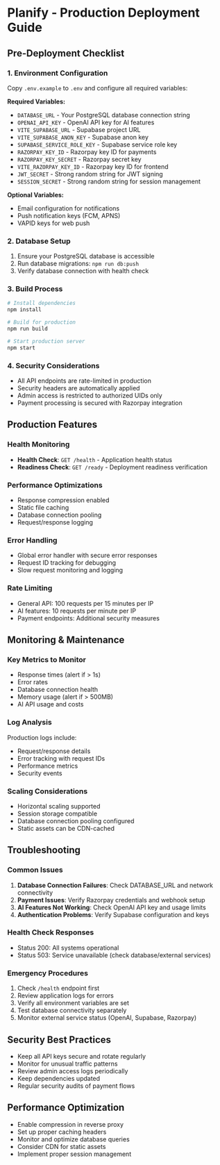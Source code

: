 # Planify - Production Deployment Guide

## Pre-Deployment Checklist

### 1. Environment Configuration
Copy `.env.example` to `.env` and configure all required variables:

**Required Variables:**
- `DATABASE_URL` - Your PostgreSQL database connection string
- `OPENAI_API_KEY` - OpenAI API key for AI features
- `VITE_SUPABASE_URL` - Supabase project URL
- `VITE_SUPABASE_ANON_KEY` - Supabase anon key
- `SUPABASE_SERVICE_ROLE_KEY` - Supabase service role key
- `RAZORPAY_KEY_ID` - Razorpay key ID for payments
- `RAZORPAY_KEY_SECRET` - Razorpay secret key
- `VITE_RAZORPAY_KEY_ID` - Razorpay key ID for frontend
- `JWT_SECRET` - Strong random string for JWT signing
- `SESSION_SECRET` - Strong random string for session management

**Optional Variables:**
- Email configuration for notifications
- Push notification keys (FCM, APNS)
- VAPID keys for web push

### 2. Database Setup
1. Ensure your PostgreSQL database is accessible
2. Run database migrations: `npm run db:push`
3. Verify database connection with health check

### 3. Build Process
```bash
# Install dependencies
npm install

# Build for production
npm run build

# Start production server
npm start
```

### 4. Security Considerations
- All API endpoints are rate-limited in production
- Security headers are automatically applied
- Admin access is restricted to authorized UIDs only
- Payment processing is secured with Razorpay integration

## Production Features

### Health Monitoring
- **Health Check**: `GET /health` - Application health status
- **Readiness Check**: `GET /ready` - Deployment readiness verification

### Performance Optimizations
- Response compression enabled
- Static file caching
- Database connection pooling
- Request/response logging

### Error Handling
- Global error handler with secure error responses
- Request ID tracking for debugging
- Slow request monitoring and logging

### Rate Limiting
- General API: 100 requests per 15 minutes per IP
- AI features: 10 requests per minute per IP
- Payment endpoints: Additional security measures

## Monitoring & Maintenance

### Key Metrics to Monitor
- Response times (alert if > 1s)
- Error rates
- Database connection health
- Memory usage (alert if > 500MB)
- AI API usage and costs

### Log Analysis
Production logs include:
- Request/response details
- Error tracking with request IDs
- Performance metrics
- Security events

### Scaling Considerations
- Horizontal scaling supported
- Session storage compatible
- Database connection pooling configured
- Static assets can be CDN-cached

## Troubleshooting

### Common Issues
1. **Database Connection Failures**: Check DATABASE_URL and network connectivity
2. **Payment Issues**: Verify Razorpay credentials and webhook setup
3. **AI Features Not Working**: Check OpenAI API key and usage limits
4. **Authentication Problems**: Verify Supabase configuration and keys

### Health Check Responses
- Status 200: All systems operational
- Status 503: Service unavailable (check database/external services)

### Emergency Procedures
1. Check `/health` endpoint first
2. Review application logs for errors
3. Verify all environment variables are set
4. Test database connectivity separately
5. Monitor external service status (OpenAI, Supabase, Razorpay)

## Security Best Practices
- Keep all API keys secure and rotate regularly
- Monitor for unusual traffic patterns
- Review admin access logs periodically
- Keep dependencies updated
- Regular security audits of payment flows

## Performance Optimization
- Enable compression in reverse proxy
- Set up proper caching headers
- Monitor and optimize database queries
- Consider CDN for static assets
- Implement proper session management
